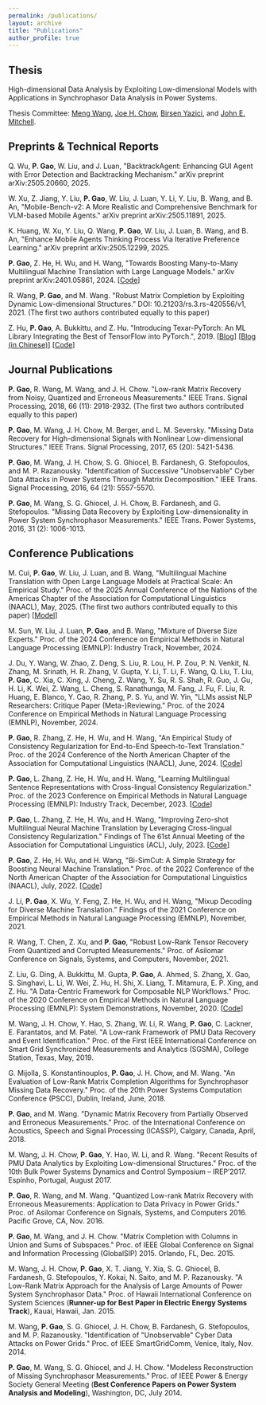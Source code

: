 ```yaml
---
permalink: /publications/
layout: archive
title: "Publications"
author_profile: true
---
```


**Thesis**
------
High-dimensional Data Analysis by Exploiting Low-dimensional Models with Applications in Synchrophasor Data Analysis in Power Systems.

Thesis Committee: [Meng Wang](https://ecse.rpi.edu/~wang/), [Joe H. Chow](https://www.ecse.rpi.edu/~chowj/), [Birsen Yazici](https://www.ecse.rpi.edu/~yazici/), and [John E. Mitchell](https://mitchjrpi.github.io/).


**Preprints & Technical Reports**
------

Q. Wu, **P. Gao**, W. Liu, and J. Luan, "BacktrackAgent: Enhancing GUI Agent with Error Detection and Backtracking Mechanism." arXiv preprint arXiv:2505.20660, 2025.

W. Xu, Z. Jiang, Y. Liu, **P. Gao**, W. Liu, J. Luan, Y. Li, Y. Liu, B. Wang, and B. An, "Mobile-Bench-v2: A More Realistic and Comprehensive Benchmark for VLM-based Mobile Agents." arXiv preprint arXiv:2505.11891, 2025.

K. Huang, W. Xu, Y. Liu, Q. Wang, **P. Gao**, W. Liu, J. Luan, B. Wang, and B. An, "Enhance Mobile Agents Thinking Process Via Iterative Preference Learning." arXiv preprint arXiv:2505.12299, 2025.

**P. Gao**, Z. He, H. Wu, and H. Wang, "Towards Boosting Many-to-Many Multilingual Machine Translation with Large Language Models." arXiv preprint arXiv:2401.05861, 2024. [[Code](https://github.com/gpengzhi/CrossConST-LLM)]

R. Wang, **P. Gao**, and M. Wang. "Robust Matrix Completion by Exploiting Dynamic Low-dimensional Structures." DOI: 10.21203/rs.3.rs-420556/v1, 2021. (The first two authors contributed equally to this paper)

Z. Hu, **P. Gao**, A. Bukkittu, and Z. Hu. "Introducing Texar-PyTorch: An ML Library Integrating the Best of TensorFlow into PyTorch.", 2019. [[Blog](https://medium.com/@Petuum/introducing-texar-pytorch-an-ml-library-integrating-the-best-of-tensorflow-into-pytorch-ea6e5f8e65a3)] [[Blog (in Chinese)](https://www.jiqizhixin.com/articles/2019-10-30-12)] [[Code](https://github.com/asyml/texar-pytorch)]


**Journal Publications**
------

**P. Gao**, R. Wang, M. Wang, and J. H. Chow. "Low-rank Matrix Recovery from Noisy, Quantized and Erroneous Measurements." IEEE Trans. Signal Processing, 2018, 66 (11): 2918-2932. (The first two authors contributed equally to this paper)

**P. Gao**, M. Wang, J. H. Chow, M. Berger, and L. M. Seversky. "Missing Data Recovery for High-dimensional Signals with Nonlinear Low-dimensional Structures." IEEE Trans. Signal Processing, 2017, 65 (20): 5421-5436.

**P. Gao**, M. Wang, J. H. Chow, S. G. Ghiocel, B. Fardanesh, G. Stefopoulos, and M. P. Razanousky. "Identification of Successive "Unobservable" Cyber Data Attacks in Power Systems Through Matrix Decomposition." IEEE Trans. Signal Processing, 2016, 64 (21): 5557-5570.

**P. Gao**, M. Wang, S. G. Ghiocel, J. H. Chow, B. Fardanesh, and G. Stefopoulos. "Missing Data Recovery by Exploiting Low-dimensionality in Power System Synchrophasor Measurements." IEEE Trans. Power Systems, 2016, 31 (2): 1006-1013.


**Conference Publications**
------

M. Cui, **P. Gao**, W. Liu, J. Luan, and B. Wang, "Multilingual Machine Translation with Open Large Language Models at Practical Scale: An Empirical Study." Proc. of the 2025 Annual Conference of the Nations of the Americas Chapter of the Association for Computational Linguistics (NAACL), May, 2025. (The first two authors contributed equally to this paper) [[Model](https://huggingface.co/collections/ModelSpace/gemmax2-673714f5049bfa3a90bee6b6)]

M. Sun, W. Liu, J. Luan, **P. Gao**, and B. Wang, "Mixture of Diverse Size Experts." Proc. of the 2024 Conference on Empirical Methods in Natural Language Processing (EMNLP): Industry Track, November, 2024.

J. Du, Y. Wang, W. Zhao, Z. Deng, S. Liu, R. Lou, H. P. Zou, P. N. Venkit, N. Zhang, M. Srinath, H. R. Zhang, V. Gupta, Y. Li, T. Li, F. Wang, Q. Liu, T. Liu, **P. Gao**, C. Xia, C. Xing, J. Cheng, Z. Wang, Y. Su, R. S. Shah, R. Guo, J. Gu, H. Li, K. Wei, Z. Wang, L. Cheng, S. Ranathunga, M. Fang, J. Fu, F. Liu, R. Huang, E. Blanco, Y. Cao, R. Zhang, P. S. Yu, and W. Yin, "LLMs assist NLP Researchers: Critique Paper (Meta-)Reviewing." Proc. of the 2024 Conference on Empirical Methods in Natural Language Processing (EMNLP), November, 2024.

**P. Gao**, R. Zhang, Z. He, H. Wu, and H. Wang, "An Empirical Study of Consistency Regularization for End-to-End Speech-to-Text Translation." Proc. of the 2024 Conference of the North American Chapter of the Association for Computational Linguistics (NAACL), June, 2024. [[Code](https://github.com/gpengzhi/SimCR)]

**P. Gao**, L. Zhang, Z. He, H. Wu, and H. Wang, "Learning Multilingual Sentence Representations with Cross-lingual Consistency Regularization." Proc. of the 2023 Conference on Empirical Methods in Natural Language Processing (EMNLP): Industry Track, December, 2023. [[Code](https://github.com/gpengzhi/CrossConST-SR)]

**P. Gao**, L. Zhang, Z. He, H. Wu, and H. Wang, "Improving Zero-shot Multilingual Neural Machine Translation by Leveraging Cross-lingual Consistency Regularization." Findings of The 61st Annual Meeting of the Association for Computational Linguistics (ACL), July, 2023. [[Code](https://github.com/gpengzhi/CrossConST-MT)]

**P. Gao**, Z. He, H. Wu, and H. Wang, "Bi-SimCut: A Simple Strategy for Boosting Neural Machine Translation." Proc. of the 2022 Conference of the North American Chapter of the Association for Computational Linguistics (NAACL), July, 2022. [[Code](https://github.com/gpengzhi/Bi-SimCut)]

J. Li, **P. Gao**, X. Wu, Y. Feng, Z. He, H. Wu, and H. Wang, "Mixup Decoding for Diverse Machine Translation." Findings of the 2021 Conference on Empirical Methods in Natural Language Processing (EMNLP), November, 2021.

R. Wang, T. Chen, Z. Xu, and **P. Gao**, "Robust Low-Rank Tensor Recovery From Quantized and Corrupted Measurements." Proc. of Asilomar Conference on Signals, Systems, and Computers, November, 2021.

Z. Liu, G. Ding, A. Bukkittu, M. Gupta, **P. Gao**, A. Ahmed, S. Zhang, X. Gao, S. Singhavi, L. Li, W. Wei, Z. Hu, H. Shi, X. Liang, T. Mitamura, E. P. Xing, and Z. Hu. "A Data-Centric Framework for Composable NLP Workflows." Proc. of the 2020 Conference on Empirical Methods in Natural Language Processing (EMNLP): System Demonstrations, November, 2020. [[Code](https://github.com/asyml/forte)]

M. Wang, J. H. Chow, Y. Hao, S. Zhang, W. Li, R. Wang, **P. Gao**, C. Lackner, E. Farantatos, and M. Patel. "A Low-rank Framework of PMU Data Recovery and Event Identification." Proc. of the First IEEE International Conference on Smart Grid Synchronized Measurements and Analytics (SGSMA), College Station, Texas, May, 2019. 

G. Mijolla, S. Konstantinouplos, **P. Gao**, J. H. Chow, and M. Wang. "An Evaluation of Low-Rank Matrix Completion Algorithms for Synchrophasor Missing Data Recovery." Proc. of the 20th Power Systems Computation Conference (PSCC), Dublin, Ireland, June, 2018.

**P. Gao**, and M. Wang. "Dynamic Matrix Recovery from Partially Observed and Erroneous Measurements." Proc. of the International Conference on Acoustics, Speech and Signal Processing (ICASSP), Calgary, Canada, April, 2018.

M. Wang, J. H. Chow, **P. Gao**, Y. Hao, W. Li, and R. Wang. "Recent Results of PMU Data Analytics by Exploiting Low-dimensional Structures." Proc. of the 10th Bulk Power Systems Dynamics and Control Symposium – IREP’2017. Espinho, Portugal, August 2017.

**P. Gao**, R. Wang, and M. Wang. "Quantized Low-rank Matrix Recovery with Erroneous Measurements: Application to Data Privacy in Power Grids." Proc. of Asilomar Conference on Signals, Systems, and Computers 2016. Pacific Grove, CA, Nov. 2016.

**P. Gao**, M. Wang, and J. H. Chow. "Matrix Completion with Columns in Union and Sums of Subspaces." Proc. of IEEE Global Conference on Signal and Information Processing (GlobalSIP) 2015. Orlando, FL, Dec. 2015.

M. Wang, J. H. Chow, **P. Gao**, X. T. Jiang, Y. Xia, S. G. Ghiocel, B. Fardanesh, G. Stefopoulos, Y. Kokai, N. Saito, and M. P. Razanousky. "A Low-Rank Matrix Approach for the Analysis of Large Amounts of Power System Synchrophasor Data." Proc. of Hawaii International Conference on System Sciences (**Runner-up for Best Paper in Electric Energy Systems Track**), Kauai, Hawaii, Jan. 2015.

M. Wang, **P. Gao**, S. G. Ghiocel, J. H. Chow, B. Fardanesh, G. Stefopoulos, and M. P. Razanousky. "Identification of "Unobservable" Cyber Data Attacks on Power Grids." Proc. of IEEE SmartGridComm, Venice, Italy, Nov. 2014.

**P. Gao**, M. Wang, S. G. Ghiocel, and J. H. Chow. "Modeless Reconstruction of Missing Synchrophasor Measurements." Proc. of IEEE Power & Energy Society General Meeting (**Best Conference Papers on Power System Analysis and Modeling**), Washington, DC, July 2014.


<!--
**Patents**
------
**P. Gao**, Z. He, Z. Li, and H. Wu. "Method of Training Deep Learning Model and Method of Processing Text Data." Application No.: 18/059389, 2023.

M. Wang, **P. Gao**, and J. H. Chow. "A Low-rank-based Missing PMU Data Recovery Method." Application No.: 62/445305, 2017.
-->
